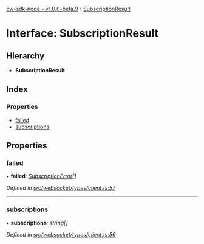 [cw-sdk-node - v1.0.0-beta.9](../README.md) › [SubscriptionResult](subscriptionresult.md)

# Interface: SubscriptionResult

## Hierarchy

* **SubscriptionResult**

## Index

### Properties

* [failed](subscriptionresult.md#failed)
* [subscriptions](subscriptionresult.md#subscriptions)

## Properties

###  failed

• **failed**: *[SubscriptionError](subscriptionerror.md)[]*

*Defined in [src/websocket/types/client.ts:57](https://github.com/cryptowatch/cw-sdk-node/blob/master/src/websocket/types/client.ts#L57)*

___

###  subscriptions

• **subscriptions**: *string[]*

*Defined in [src/websocket/types/client.ts:56](https://github.com/cryptowatch/cw-sdk-node/blob/master/src/websocket/types/client.ts#L56)*
